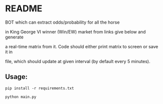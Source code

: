 # README #

BOT which can extract odds/probability for all the horse

in King George VI winner (Win/EW) market from links give below and generate

a real-time matrix from it. Code should either print matrix to screen or save it in

file, which should update at given interval (by default every 5 minutes).

## Usage: ##
`pip install -r requirements.txt`

`python main.py`
